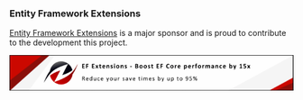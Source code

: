 ### Entity Framework Extensions

[Entity Framework Extensions](https://entityframework-extensions.net/?utm_source=simoncropp&utm_medium=Verify.Aspose) is a major sponsor and is proud to contribute to the development this project.

[![Entity Framework Extensions](https://raw.githubusercontent.com/VerifyTests/Verify.Aspose/refs/heads/main/docs/zzz.png)](https://entityframework-extensions.net/?utm_source=simoncropp&utm_medium=Verify.Aspose)